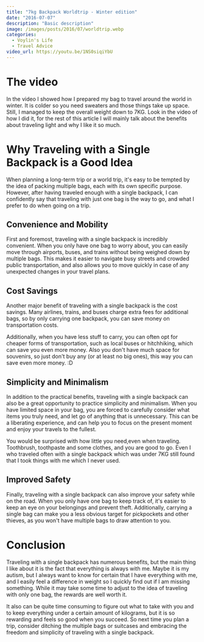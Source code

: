 ```yaml
---
title: "7kg Backpack Worldtrip - Winter edition"
date: "2016-07-07"
description: "Basic description"
image: /images/posts/2016/07/worldtrip.webp
categories:
  - Voylin's Life
  - Travel Advice
video_url: https://youtu.be/1NS0siqiYbU
---
```


# The video

In the video I showed how I prepared my bag to travel around the world in winter. It is colder so you need sweaters and those things take up space. Still, I managed to keep the overall weight down to 7KG. Look in the video of how I did it, for the rest of this article I will mainly talk about the benefits about traveling light and why I like it so much.

# Why Traveling with a Single Backpack is a Good Idea

When planning a long-term trip or a world trip, it's easy to be tempted by the idea of packing multiple bags, each with its own specific purpose. However, after having traveled enough with a single backpack, I can confidently say that traveling with just one bag is the way to go, and what I prefer to do when going on a trip.

## Convenience and Mobility

First and foremost, traveling with a single backpack is incredibly convenient. When you only have one bag to worry about, you can easily move through airports, buses, and trains without being weighed down by multiple bags. This makes it easier to navigate busy streets and crowded public transportation, and also allows you to move quickly in case of any unexpected changes in your travel plans.

## Cost Savings

Another major benefit of traveling with a single backpack is the cost savings. Many airlines, trains, and buses charge extra fees for additional bags, so by only carrying one backpack, you can save money on transportation costs.

Additionally, when you have less stuff to carry, you can often opt for cheaper forms of transportation, such as local buses or hitchhiking, which can save you even more money. Also you don't have much space for souvenirs, so just don't buy any (or at least no big ones), this way you can save even more money. :D

## Simplicity and Minimalism

In addition to the practical benefits, traveling with a single backpack can also be a great opportunity to practice simplicity and minimalism. When you have limited space in your bag, you are forced to carefully consider what items you truly need, and let go of anything that is unnecessary. This can be a liberating experience, and can help you to focus on the present moment and enjoy your travels to the fullest.

You would be surprised with how little you need,even when traveling. Toothbrush, toothpaste and some clothes, and you are good to go. Even I who traveled often with a single backpack which was under 7KG still found that I took things with me which I never used.

## Improved Safety

Finally, traveling with a single backpack can also improve your safety while on the road. When you only have one bag to keep track of, it's easier to keep an eye on your belongings and prevent theft. Additionally, carrying a single bag can make you a less obvious target for pickpockets and other thieves, as you won't have multiple bags to draw attention to you.

# Conclusion

Traveling with a single backpack has numerous benefits, but the main thing I like about it is the fact that everything is always with me. Maybe it is my autism, but I always want to know for certain that I have everything with me, and I easily feel a difference in weight so I quickly find out if I am missing something. While it may take some time to adjust to the idea of traveling with only one bag, the rewards are well worth it.

It also can be quite time consuming to figure out what to take with you and to keep everything under a certain amount of kilograms, but it is so rewarding and feels so good when you succeed. So next time you plan a trip, consider ditching the multiple bags or suitcases and embracing the freedom and simplicity of traveling with a single backpack.